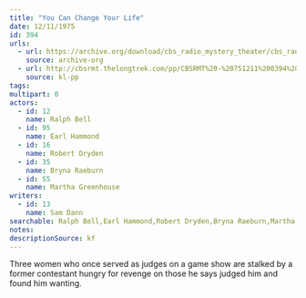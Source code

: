 ```yaml
---
title: "You Can Change Your Life"
date: 12/11/1975
id: 394
urls: 
  - url: https://archive.org/download/cbs_radio_mystery_theater/cbs_radio_mystery_theater-0351-0400.zip/cbs_radio_mystery_theater-0351-0400%2Fcbsrmt_0394_you_can_change_your_life.mp3
    source: archive-org
  - url: http://cbsrmt.thelongtrek.com/pp/CBSRMT%20-%20751211%200394%20You%20Can%20Change%20Your%20Life_pp.mp3
    source: kl-pp
tags: 
multipart: 0
actors:  
  - id: 12
    name: Ralph Bell  
  - id: 95
    name: Earl Hammond  
  - id: 16
    name: Robert Dryden  
  - id: 35
    name: Bryna Raeburn  
  - id: 55
    name: Martha Greenhouse
writers:  
  - id: 13
    name: Sam Dann
searchable: Ralph Bell,Earl Hammond,Robert Dryden,Bryna Raeburn,Martha Greenhouse Sam Dann
notes: 
descriptionSource: kf
---
```

Three women who once served as judges on a game show are stalked by a former contestant hungry for revenge on those he says judged him and found him wanting.